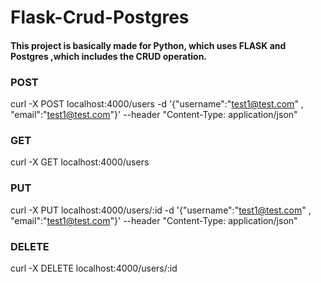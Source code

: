 # Flask-Crud-Postgres

#### This project is basically made for Python, which uses FLASK and Postgres ,which includes the CRUD operation.


####
### POST
curl -X POST localhost:4000/users    -d '{"username":"test1@test.com" , "email":"test1@test.com"}'   --header "Content-Type: application/json"

### GET
curl -X GET  localhost:4000/users    

### PUT
curl -X PUT localhost:4000/users/:id   -d '{"username":"test1@test.com" , "email":"test1@test.com"}'   --header "Content-Type: application/json"

### DELETE
curl -X DELETE localhost:4000/users/:id 


